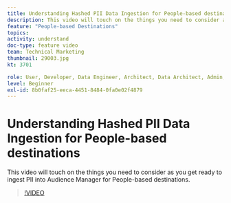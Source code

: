 ```yaml
---
title: Understanding Hashed PII Data Ingestion for People-based destinations
description: This video will touch on the things you need to consider as you get ready to ingest PII into Audience Manager for People-based destinations.
feature: "People-based Destinations"
topics: 
activity: understand
doc-type: feature video
team: Technical Marketing
thumbnail: 29003.jpg
kt: 3701

role: User, Developer, Data Engineer, Architect, Data Architect, Admin, Leader
level: Beginner
exl-id: 8b0faf25-eeca-4451-8484-0fa0e02f4879
---
```

# Understanding Hashed PII Data Ingestion for People-based destinations

This video will touch on the things you need to consider as you get ready to ingest PII into Audience Manager for People-based destinations.

>[!VIDEO](https://video.tv.adobe.com/v/29003/?quality=12)
